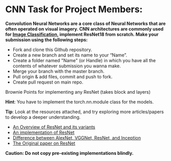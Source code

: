 # CNN Task for Project Members:

**Convolution Neural Networks are a core class of Neural Networks that are often operated on visual imagery. CNN architectures are commonly used for [Image Classification](https://www.thinkautomation.com/eli5/eli5-what-is-image-classification-in-deep-learning/), implement ResNet18 from scratch. Make your submission using the following steps:**
- Fork and clone this Github repository.
- Create a new branch and set its name to your “Name”.
- Create a folder named "Name" (or Handle) in which you have all the contents of whatever submission you wanna make.
- Merge your branch with the master branch.
- Pull origin & add files, commit and push to fork.
- Create pull request on main repo.

Brownie Points for implementing any ResNet (takes block and layers)

**Hint**: You have to implement the torch.nn.module class for the models.

**Tip**: Look at the resources attached, and try exploring more articles/papers to develop a deeper understanding. 
- [An Overview of ResNet and its variants](https://towardsdatascience.com/an-overview-of-resnet-and-its-variants-5281e2f56035)
- [An implementation of ResNet](https://github.com/pytorch/vision/blob/main/torchvision/models/resnet.py)
- [Difference between AlexNet, VGGNet, ResNet, and Inception](https://towardsdatascience.com/the-w3h-of-alexnet-vggnet-resnet-and-inception-7baaaecccc96)
- [The Original paper on ResNet](https://arxiv.org/pdf/1512.03385v1.pdf)

**Caution: Do not copy pre-existing implementations blindly.**
